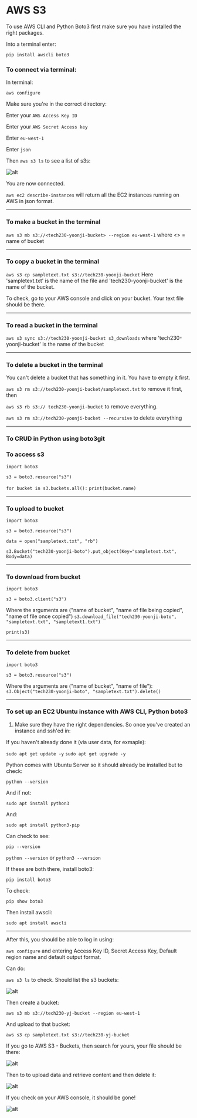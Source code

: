 # AWS S3

To use AWS CLI and Python Boto3 first make sure you have installed the right packages.

Into a terminal enter:

`pip install awscli boto3`

### To connect via terminal:

In terminal:

`aws configure`

Make sure you're in the correct directory:

Enter your `AWS Access Key ID`

Enter your `AWS Secret Access key`

Enter `eu-west-1`

Enter `json`

Then `aws s3 ls` to see a list of s3s:

![alt](bucketlist.png)

You are now connected.

`aws ec2 describe-instances` will return all the EC2 instances running on AWS in json format.

----

### To make a bucket in the terminal

`aws s3 mb s3://<tech230-yoonji-bucket> --region eu-west-1`
where <> = name of bucket

----

### To copy a bucket in the terminal

`aws s3 cp sampletext.txt s3://tech230-yoonji-bucket`
Here 'sampletext.txt' is the name of the file and 'tech230-yoonji-bucket' is the name of the bucket.

To check, go to your AWS console and click on your bucket.  Your text file should be there.

----

### To read a bucket in the terminal

`aws s3 sync s3://tech230-yoonji-bucket s3_downloads`
where 'tech230-yoonji-bucket' is the name of the bucket

----

### To delete a bucket in the terminal

You can't delete a bucket that has something in it.  You have to empty it first.

`aws s3 rm s3://tech230-yoonji-bucket/sampletext.txt` to remove it first, then

`aws s3 rb s3:// tech230-yoonji-bucket` to remove everything.

`aws s3 rm s3://tech230-yoonji-bucket --recursive` to delete everything

----

### To CRUD in Python using boto3git

### To access s3

`import boto3`

`s3 = boto3.resource("s3")`

`for bucket in s3.buckets.all():`
    `print(bucket.name)`

----

### To upload to bucket

`import boto3`

`s3 = boto3.resource("s3")`

`data = open("sampletext.txt", "rb")`

`s3.Bucket("tech230-yoonji-boto").put_object(Key="sampletext.txt", Body=data)`

----

### To download from bucket

`import boto3`

`s3 = boto3.client("s3")`

Where the arguments are ("name of bucket", "name of file being copied", "name of file once copied")
`s3.download_file("tech230-yoonji-boto", "sampletext.txt", "sampletext1.txt")`

`print(s3)`

----

### To delete from bucket

`import boto3`

`s3 = boto3.resource("s3")`

Where the arguments are ("name of bucket", "name of file"):
`s3.Object("tech230-yoonji-boto", "sampletext.txt").delete()`

----

### To set up an EC2 Ubuntu instance with AWS CLI, Python boto3

1. Make sure they have the right dependencies.  So once you've created an instance and ssh'ed in:

If you haven't already done it (via user data, for exmaple):

`sudo apt get update -y`
`sudo apt get upgrade -y`

Python comes with Ubuntu Server so it should already be installed but to check:

`python --version`

And if not:

`sudo apt install python3`

And:

`sudo apt install python3-pip`

Can check to see:

`pip --version`

`python --version` or `python3 --version`

If these are both there, install boto3:

`pip install boto3`

To check:

`pip show boto3`

Then install awscli:

`sudo apt install awscli`

----

After this, you should be able to log in using:

`aws configure` and entering Access Key ID, Secret Access Key, Default region name and default output format.

Can do:

`aws s3 ls` to check.  Should list the s3 buckets:

![alt](awsls.png)

Then create a bucket:

`aws s3 mb s3://tech230-yj-bucket --region eu-west-1`

And upload to that bucket:

`aws s3 cp sampletext.txt s3://tech230-yj-bucket`

If you go to AWS S3 - Buckets, then search for yours, your file should be there:

![alt](yjbucket.png)

Then to to upload data and retrieve content and then delete it:

![alt](upload.png)

If you check on your AWS console, it should be gone!

![alt](deleted.png)